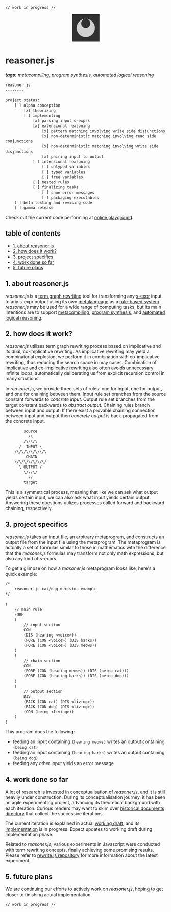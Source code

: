```
// work in progress //
```
<p align="center">
    <img width="86" src="media/reasoner-192.png"/>
</p>

# reasoner.js

_**tags:** metacompiling, program synthesis, automated logical reasoning_

```
reasoner.js
--------

project status:
    [ ] alpha conception
        [x] theorizing
        [ ] implementing
            [x] parsing input s-exprs
            [x] extensional reasoning
                [x] pattern matching involving write side disjunctions
                [x] non-deterministic matching involving read side conjunctions
                [x] non-deterministic matching involving write side disjunctions
                [x] pairing input to output
            [ ] intensional reasoning
                [ ] untyped variables
                [ ] typed variables
                [ ] free variables
            [ ] nested rules
            [ ] finalizing tasks
                [ ] sane error messages
                [ ] packaging executables
    [ ] beta testing and revising code
    [ ] gamma release
```

Check out the current code performing at [online playground](https://symbolverse.github.io/reasoner.js/playground/).

## table of contents

- [1. about reasoner.js](#1-about-reasoner.js)
- [2. how does it work?](#2-how-does-it-work)
- [3. project specifics](#3-project-specifics)
- [4. work done so far](#4-work-done-so-far)
- [5. future plans](#5-future-plans)

## 1. about reasoner.js

*reasoner.js* is a [term graph rewriting](https://en.wikipedia.org/wiki/Graph_rewriting#Term_graph_rewriting) tool for transforming any [s-expr](https://en.wikipedia.org/wiki/S-expression) input to any s-expr output using its own [metalanguage](https://en.wikipedia.org/wiki/Metalanguage) as a [rule-based system](https://en.wikipedia.org/wiki/Rule-based_system). *reasoner.js* may be used for a wide range of computing tasks, but its main intentions are to support [metacompiling](https://en.wikipedia.org/wiki/Compiler-compiler), [program synthesis](https://en.wikipedia.org/wiki/Program_synthesis), and [automated logical reasoning](https://en.wikipedia.org/wiki/Automated_reasoning).

## 2. how does it work?

*reasoner.js* utilizes term graph rewriting process based on implicative and its dual, co-implicative rewriting. As implicative rewriting may yield a combinatorial explosion, we perform it in combination with co-implicative rewriting, thus reducing the search space in may cases. Combination of implicative and co-implicative rewriting also often avoids unnecessary infinite loops, automatically deliberating us from explicit recursion control in many situations.

In *reasoner.js*, we provide three sets of rules: one for input, one for output, and one for chaining between them. Input rule set branches from the source constant forwards to *concrete input*. Output rule set branches from the target constant backwards to *abstract output*. Chaining rules branch between input and output. If there exist a provable chaining connection between input and output then *concrete output* is back-propagated from the concrete input.

```
        source
          /\
        /\/\/\
      /  INPUT \
    /\/\/\/\/\/\/\
         CHAIN    
    \/\/\/\/\/\/\/
      \ OUTPUT /
        \/\/\/
          \/
        target
```

This is a symmetrical process, meaning that like we can ask what output yields certain input, we can also ask what input yields certain output. Answering these questions utilizes processes called forward and backward chaining, respectively.

## 3. project specifics

*reasoner.js* takes an input file, an arbitrary metaprogram, and constructs an output file from the input file using the metaprogram. The metaprogram is actually a set of formulas similar to those in mathematics with the difference that the *reasoner.js* formulas may transform not only math expressions, but also any kind of s-exprs.

To get a glimpse on how a *reasoner.js* metaprogram looks like, here's a quick example:

```
/*
    reasoner.js cat/dog decision example
*/

(
    // main rule
    FORE
    (
        // input section
        CON
        (DIS (hearing <voice>))
        (FORE (CON <voice>) (DIS barks))
        (FORE (CON <voice>) (DIS meows))
    )
    (
        // chain section
        CON
        (FORE (CON (hearing meows)) (DIS (being cat)))
        (FORE (CON (hearing barks)) (DIS (being dog)))
    )
    (
        // output section
        DIS
        (BACK (CON cat) (DIS <living>))
        (BACK (CON dog) (DIS <living>))
        (CON (being <living>))
    )
)
```

This program does the following:

- feeding an input containing `(hearing meows)` writes an output containing `(being cat)`
- feeding an input containing `(hearing barks)` writes an output containing `(being dog)`
- feeding any other input yields an error message

## 4. work done so far

A lot of research is invested in conceptualisation of *reasoner.js*, and it is still heavily under construction. During its conceptualisation journey, it has been an agile experimenting project, advancing its theoretical background with each iteration. Curious readers may want to skim over [historical documents directory](https://github.com/symbolverse/reasoner.js/tree/master/history) that collect the successive iterations.

The current iteration is explained in actual [working draft](draft/reasoner.md), and its [implementation](https://symbolverse.github.io/reasoner.js/playground/) is in progress. Expect updates to working draft during implementation phase.

Related to *reasoner.js*, various experiments in Javascript were conducted with term rewriting concepts, finally achieving some promising results. Please refer to [rewrite.js repository](https://github.com/contrast-zone/rewrite.js) for more information about the latest experiment.

## 5. future plans

We are continuing our efforts to actively work on *reasoner.js*, hoping to get closer to finishing actual implementation.

```
// work in progress //
```
